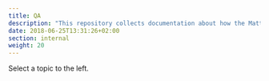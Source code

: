 ```yaml
---
title: QA
description: "This repository collects documentation about how the Mattermost team approaches QA."
date: 2018-06-25T13:31:26+02:00
section: internal
weight: 20
---
```


Select a topic to the left.
